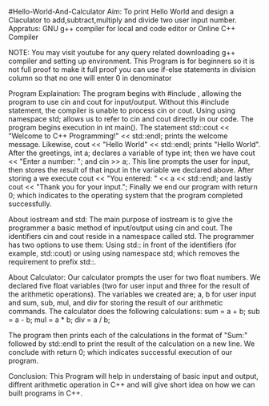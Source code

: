 #Hello-World-And-Calculator
Aim: To print Hello World and design a Claculator to add,subtract,multiply and divide two user input number.
Appratus: GNU g++ compiler for local and code editor or Online C++ Compiler


NOTE: 
You may visit youtube for any query related downloading g++ compiler and setting up environment.
This Program is for beginners so it is not full proof to make it full proof you can use if-else statements in division column so that no one will enter 0 in denominator


Program Explaination:
The program begins with #include , allowing the program to use cin and cout for input/output. Without this #include statement, the compiler is unable to process cin or cout. Using using namespace std; allows us to refer to cin and cout directly in our code. 
The program begins execution in int main(). The statement std::cout << "Welcome to C++ Programming!" << std::endl; prints the welcome message. Likewise, cout << "Hello World" << std::endl; prints "Hello World".
After the greetings, int a; declares a variable of type int; then we have cout << "Enter a number: "; and cin >> a;. This line prompts the user for input, then stores the result of that input in the variable we declared above. 
After storing a we execute cout << "You entered: " << a << std::endl; and lastly cout << "Thank you for your input."; Finally we end our program with return 0; which indicates to the operating system that the program completed successfully.

About iostream and std:
The main purpose of iostream is to give the programmer a basic method of input/output using cin and cout. 
The identifiers cin and cout reside in a namespace called std. The programmer has two options to use them: Using std:: in front of the identifiers (for example, std::cout) or using using namespace std; which removes the requirement to prefix std::.

About Calculator:
Our calculator prompts the user for two float numbers. We declared five float variables (two for user input and three for the result of the arithmetic operations). 
The variables we created are; a, b for user input and sum, sub, mul, and div for storing the result of our arithmetic commands. 
The calculator does the following calculations: 
sum = a + b;
sub = a - b;
mul = a * b;
div = a / b;

The program then prints each of the calculations in the format of "Sum:" followed by std::endl to print the result of the calculation on a new line. We conclude with return 0; which indicates successful execution of our program.

Conclusion:
This Program will help in understaing of basic input and output, diffrent arithmetic operation in C++ and will give short idea on how we can built programs in C++.
